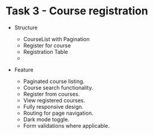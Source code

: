 #  Task 3 - Course registration
  - Structure 
    - CourseList with Pagination
    - Register for course
    - Registration Table
    - 

  - Feature 
      - Paginated course listing.
      - Course search functionality.
      - Register from courses.
      - View registered courses.
      - Fully responsive design.
      - Routing for page navigation.
      - Dark mode toggle.
      - Form validations where applicable.